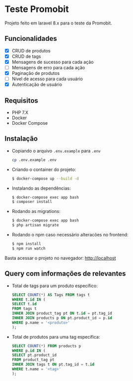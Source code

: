 # Teste Promobit

Projeto feito em laravel 8.x para o teste da Promobit.

## Funcionalidades

- [x] CRUD de produtos
- [x] CRUD de tags
- [x] Mensagens de sucesso para cada ação
- [ ] Mensagens de erro para cada ação
- [x] Paginação de produtos
- [ ] Nível de acesso para cada usuário
- [x] Autenticação de usuário

## Requisitos

- PHP 7.X
- Docker
- Docker Compose

## Instalação

- Copiando o arquivo `.env.example` para `.env`
    ```bash
    cp .env.example .env
    ```

- Criando o container do projeto:
    ```bash
    $ docker-compose up --build -d
    ```
- Instalando as dependências:
    ```bash
    $ docker-compose exec app bash
    $ composer install
    ```
- Rodando as migrations:
    ```bash
    $ docker-compose exec app bash
    $ php artisan migrate
    ```
- Rodando o npm caso necessário alteracões no frontend:
    ```bash
    $ npm install
    $ npm run watch
    ```
Basta acessar o projeto no navegador: [http://localhost](http://localhost)

## Query com informações de relevantes

- Total de tags para um produto específico:
    ```sql
    SELECT COUNT(*) AS Tags FROM tags t
    WHERE t.id IN (
    SELECT t.id
    FROM tags t
    INNER JOIN product_tag pt ON t.id = pt.tag_id
    INNER JOIN products p ON pt.product_id = p.id
    WHERE p.name = '<produto>'
    );
    ```
- Total de produtos para uma tag específica:
    ```sql
    SELECT COUNT(*) FROM products p
    WHERE p.id IN (
    SELECT pt.product_id
    FROM product_tag pt
    INNER JOIN tags t ON pt.tag_id = t.id
    WHERE t.name = '<tag>'
    );
    ```

